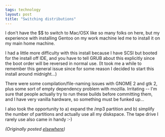 ```yaml
---
tags: technology
layout: post
title: "Switching distributions"
---
```




<p>I don't have the $$ to switch to Mac/OSX like so many folks on here, but my experience with installing Gentoo on my work machine led me to install it on my main home machine.</p>

<p>I had a little more difficulty with this install because I have SCSI but booted for the install off IDE, and you have to tell GRUB about this explicitly since the boot order will be reversed in normal use. (It took me a while to remember this general issue since for some reason I decided to start this install around midnight...)</p>

<p>There were some compilation/file-naming issues with GNOME 2 and gtk 2, plus some sort of empty dependency problem with mozilla. Irritating -- I'm sure that people actually try to run these builds before committing them, and I have very vanilla hardware, so something must be funked up...</p>

<p>I also took the opportunity to a) expand the /mp3 partition and b) simplify the number of partitions and actually use all my diskspace. The tape drive I rarely use also came in handy :-)</p>


<p><em>(Originally posted <a href="http://use.perl.org/~lachoy/journal/6906">elsewhere</a>)</em></p>


